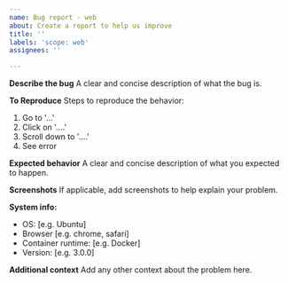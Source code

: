 ```yaml
---
name: Bug report - web
about: Create a report to help us improve
title: ''
labels: 'scope: web'
assignees: ''

---
```


**Describe the bug**
A clear and concise description of what the bug is.

**To Reproduce**
Steps to reproduce the behavior:
1. Go to '...'
2. Click on '....'
3. Scroll down to '....'
4. See error

**Expected behavior**
A clear and concise description of what you expected to happen.

**Screenshots**
If applicable, add screenshots to help explain your problem.

**System info:**
 - OS: [e.g. Ubuntu]
 - Browser [e.g. chrome, safari]
 - Container runtime: [e.g. Docker]
 - Version: [e.g. 3.0.0]


**Additional context**
Add any other context about the problem here.
